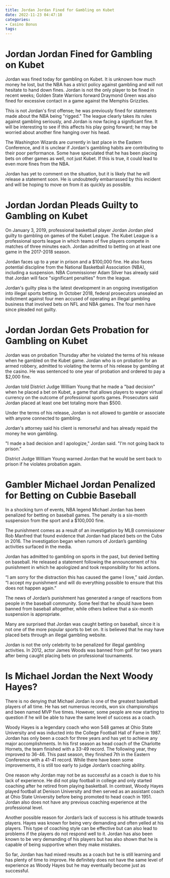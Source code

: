 ```yaml
---
title: Jordan Jordan Fined for Gambling on Kubet
date: 2022-11-23 04:47:18
categories:
- Casino Bonus
tags:
---
```



#  Jordan Jordan Fined for Gambling on Kubet

Jordan was fined today for gambling on Kubet. It is unknown how much money he lost, but the NBA has a strict policy against gambling and will not hesitate to hand down fines. Jordan is not the only player to be fined in recent weeks; Golden State Warriors forward Draymond Green was also fined for excessive contact in a game against the Memphis Grizzlies.

This is not Jordan's first offense; he was previously fined for statements made about the NBA being "rigged." The league clearly takes its rules against gambling seriously, and Jordan is now facing a significant fine. It will be interesting to see if this affects his play going forward; he may be worried about another fine hanging over his head.

The Washington Wizards are currently in last place in the Eastern Conference, and it is unclear if Jordan's gambling habits are contributing to their poor performance. Some have speculated that he has been placing bets on other games as well, not just Kubet. If this is true, it could lead to even more fines from the NBA.

Jordan has yet to comment on the situation, but it is likely that he will release a statement soon. He is undoubtedly embarrassed by this incident and will be hoping to move on from it as quickly as possible.

#  Jordan Jordan Pleads Guilty to Gambling on Kubet

On January 3, 2019, professional basketball player Jordan Jordan pled guilty to gambling on games of the Kubet League. The Kubet League is a professional sports league in which teams of five players compete in matches of three minutes each. Jordan admitted to betting on at least one game in the 2017-2018 season.

Jordan faces up to a year in prison and a $100,000 fine. He also faces potential discipline from the National Basketball Association (NBA), including a suspension. NBA Commissioner Adam Silver has already said that Jordan will face "significant penalties" from the league.

Jordan's guilty plea is the latest development in an ongoing investigation into illegal sports betting. In October 2018, federal prosecutors unsealed an indictment against four men accused of operating an illegal gambling business that involved bets on NFL and NBA games. The four men have since pleaded not guilty.

#  Jordan Jordan Gets Probation for Gambling on Kubet

Jordan was on probation Thursday after he violated the terms of his release when he gambled on the Kubet game. Jordan who is on probation for an armed robbery, admitted to violating the terms of his release by gambling at the casino. He was sentenced to one year of probation and ordered to pay a $2,000 fine.

Jordan told District Judge William Young that he made a "bad decision" when he placed a bet on Kubet, a game that allows players to wager virtual currency on the outcome of professional sports games. Prosecutors said Jordan placed at least one bet totaling more than $500.

Under the terms of his release, Jordan is not allowed to gamble or associate with anyone connected to gambling.

 Jordan's attorney said his client is remorseful and has already repaid the money he won gambling. 

"I made a bad decision and I apologize," Jordan said. "I'm not going back to prison."

District Judge William Young warned Jordan that he would be sent back to prison if he violates probation again.

#  Gambler Michael Jordan Penalized for Betting on Cubbie Baseball

In a shocking turn of events, NBA legend Michael Jordan has been penalized for betting on baseball games. The penalty is a six-month suspension from the sport and a $100,000 fine.

The punishment comes as a result of an investigation by MLB commissioner Rob Manfred that found evidence that Jordan had placed bets on the Cubs in 2016. The investigation began when rumors of Jordan’s gambling activities surfaced in the media.

Jordan has admitted to gambling on sports in the past, but denied betting on baseball. He released a statement following the announcement of his punishment in which he apologized and took responsibility for his actions.

“I am sorry for the distraction this has caused the game I love,” said Jordan. “I accept my punishment and will do everything possible to ensure that this does not happen again.”

The news of Jordan’s punishment has generated a range of reactions from people in the baseball community. Some feel that he should have been banned from baseball altogether, while others believe that a six-month suspension is appropriate.

Many are surprised that Jordan was caught betting on baseball, since it is not one of the more popular sports to bet on. It is believed that he may have placed bets through an illegal gambling website.

Jordan is not the only celebrity to be penalized for illegal gambling activities. In 2012, actor James Woods was banned from golf for two years after being caught placing bets on professional tournaments.

#  Is Michael Jordan the Next Woody Hayes?

There is no denying that Michael Jordan is one of the greatest basketball players of all time. He has set numerous records, won six championships and been named MVP five times. However, some people are now starting to question if he will be able to have the same level of success as a coach.

Woody Hayes is a legendary coach who won 548 games at Ohio State University and was inducted into the College Football Hall of Fame in 1987. Jordan has only been a coach for three years and has yet to achieve any major accomplishments. In his first season as head coach of the Charlotte Hornets, the team finished with a 33-49 record. The following year, they improved to 36-46. This past season, they finished 7th in the Eastern Conference with a 41-41 record. While there have been some improvements, it is still too early to judge Jordan’s coaching ability.

One reason why Jordan may not be as successful as a coach is due to his lack of experience. He did not play football in college and only started coaching after he retired from playing basketball. In contrast, Woody Hayes played football at Denison University and then served as an assistant coach at Ohio State University before being promoted to head coach in 1951. Jordan also does not have any previous coaching experience at the professional level.

Another possible reason for Jordan’s lack of success is his attitude towards players. Hayes was known for being very demanding and often yelled at his players. This type of coaching style can be effective but can also lead to problems if the players do not respond well to it. Jordan has also been known to be very demanding of his players but has also shown that he is capable of being supportive when they make mistakes.

So far, Jordan has had mixed results as a coach but he is still learning and has plenty of time to improve. He definitely does not have the same level of experience as Woody Hayes but he may eventually become just as successful.